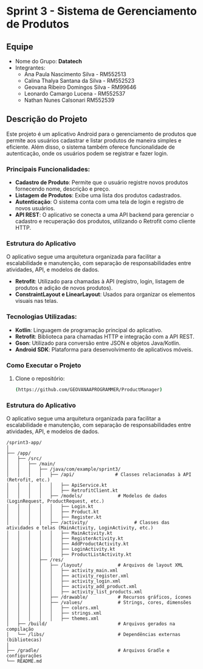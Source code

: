 # Sprint 3 - Sistema de Gerenciamento de Produtos

## Equipe

- Nome do Grupo: **Datatech**
- Integrantes:
  - Ana Paula Nascimento Silva - RM552513
  - Calina Thalya Santana da Silva - RM552523
  - Geovana Ribeiro Domingos Silva - RM99646
  - Leonardo Camargo Lucena - RM552537
  - Nathan Nunes Calsonari RM552539

## Descrição do Projeto

Este projeto é um aplicativo Android para o gerenciamento de produtos que permite aos usuários cadastrar e listar produtos de maneira simples e eficiente. Além disso, o sistema também oferece funcionalidade de autenticação, onde os usuários podem se registrar e fazer login.

### Principais Funcionalidades:

- **Cadastro de Produto**: Permite que o usuário registre novos produtos fornecendo nome, descrição e preço.
- **Listagem de Produtos**: Exibe uma lista dos produtos cadastrados.
- **Autenticação**: O sistema conta com uma tela de login e registro de novos usuários.
- **API REST**: O aplicativo se conecta a uma API backend para gerenciar o cadastro e recuperação dos produtos, utilizando o Retrofit como cliente HTTP.

### Estrutura do Aplicativo

O aplicativo segue uma arquitetura organizada para facilitar a escalabilidade e manutenção, com separação de responsabilidades entre atividades, API, e modelos de dados. 

- **Retrofit**: Utilizado para chamadas à API (registro, login, listagem de produtos e adição de novos produtos).
- **ConstraintLayout e LinearLayout**: Usados para organizar os elementos visuais nas telas.

### Tecnologias Utilizadas:

- **Kotlin**: Linguagem de programação principal do aplicativo.
- **Retrofit**: Biblioteca para chamadas HTTP e integração com a API REST.
- **Gson**: Utilizado para conversão entre JSON e objetos Java/Kotlin.
- **Android SDK**: Plataforma para desenvolvimento de aplicativos móveis.

### Como Executar o Projeto

1. Clone o repositório:
   ```bash
   (https://github.com/GEOVANAAPROGRAMMER/ProductManager)

### Estrutura do Aplicativo

O aplicativo segue uma arquitetura organizada para facilitar a escalabilidade e manutenção, com separação de responsabilidades entre atividades, API, e modelos de dados. 

```plaintext
/sprint3-app/
│
├── /app/
│   ├── /src/
│   │   ├── /main/
│   │   │   ├── /java/com/example/sprint3/
│   │   │   │   ├── /api/               # Classes relacionadas à API (Retrofit, etc.)
│   │   │   │   │   ├── ApiService.kt
│   │   │   │   │   ├── RetrofitClient.kt
│   │   │   │   ├── /models/             # Modelos de dados (LoginRequest, ProductRequest, etc.)
│   │   │   │   │   ├── Login.kt
│   │   │   │   │   ├── Product.kt
│   │   │   │   │   ├── Register.kt
│   │   │   │   ├── /activity/                 # Classes das atividades e telas (MainActivity, LoginActivity, etc.)
│   │   │   │   │   ├── MainActivity.kt
│   │   │   │   │   ├── RegisterActivity.kt
│   │   │   │   │   ├── AddProductActivity.kt
│   │   │   │   │   ├── LoginActivity.kt
│   │   │   │   │   ├── ProductListActivity.kt
│   │   │   ├── /res/
│   │   │   │   ├── /layout/             # Arquivos de layout XML
│   │   │   │   │   ├── activity_main.xml
│   │   │   │   │   ├── activity_register.xml
│   │   │   │   │   ├── activity_login.xml
│   │   │   │   │   ├── activity_add_product.xml
│   │   │   │   │   ├── activity_list_products.xml
│   │   │   │   ├── /drawable/           # Recursos gráficos, ícones
│   │   │   │   ├── /values/             # Strings, cores, dimensões
│   │   │   │   │   ├── colors.xml
│   │   │   │   │   ├── strings.xml
│   │   │   │   │   ├── themes.xml
│   ├── /build/                          # Arquivos gerados na compilação
│   └── /libs/                           # Dependências externas (bibliotecas)
│
├── /gradle/                             # Arquivos Gradle e configurações
└── README.md   
